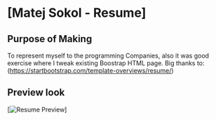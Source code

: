 # [Matej Sokol - Resume]

## Purpose of Making

To represent myself to the programming Companies,
also it was good exercise where I tweak existing Boostrap HTML page.
Big thanks to: (https://startbootstrap.com/template-overviews/resume/) 

## Preview look
[![Resume Preview](https://matejsokol89.github.io/myWebCv/img/prewiev.JPG)]



